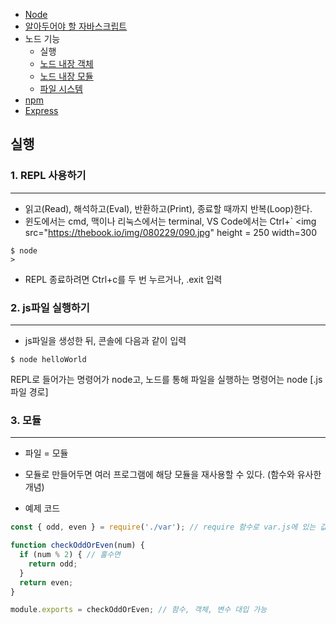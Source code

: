 - [Node](./README.md)
- [알아두어야 할 자바스크립트](./JavaScript.md)
- 노드 기능
    - 실행  
    - [노드 내장 객체](./Objects.md)  
    - [노드 내장 모듈](./Module.md)  
    - [파일 시스템](./FileSystem.md)
- [npm](./npm.md) 
- [Express](./Express.md) 
    
## 실행

### 1. REPL 사용하기
***
- 읽고(Read), 해석하고(Eval), 반환하고(Print), 종료할 때까지 반복(Loop)한다.
- 윈도에서는 cmd, 맥이나 리눅스에서는 terminal, VS Code에서는 Ctrl+`
<img src="https://thebook.io/img/080229/090.jpg" height = 250 width=300

~~~console
$ node
>
~~~
- REPL 종료하려면 Ctrl+c를 두 번 누르거나, .exit 입력

### 2. js파일 실행하기
***
- js파일을 생성한 뒤, 콘솔에 다음과 같이 입력
~~~console
$ node helloWorld
~~~
REPL로 들어가는 명령어가 node고, 노드를 통해 파일을 실행하는 명령어는 node [.js 파일 경로]

### 3. 모듈
***
- 파일 = 모듈
- 모듈로 만들어두면 여러 프로그램에 해당 모듈을 재사용할 수 있다. (함수와 유사한 개념)

- 예제 코드
~~~js
const { odd, even } = require('./var'); // require 함수로 var.js에 있는 값을 불러옴

function checkOddOrEven(num) {
  if (num % 2) { // 홀수면
    return odd;
  }
  return even;
}

module.exports = checkOddOrEven; // 함수, 객체, 변수 대입 가능
~~~
